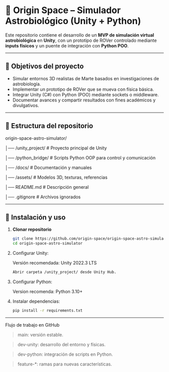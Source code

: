 # 🌌 Origin Space – Simulador Astrobiológico (Unity + Python)

Este repositorio contiene el desarrollo de un **MVP de simulación virtual astrobiológica** en **Unity**, con un prototipo de ROVer controlado mediante **inputs físicos** y un puente de integración con **Python POO**.

---

## 🚀 Objetivos del proyecto
- Simular entornos 3D realistas de Marte basados en investigaciones de astrobiología.
- Implementar un prototipo de ROVer que se mueva con física básica.
- Integrar Unity (C#) con Python (POO) mediante sockets o middleware.
- Documentar avances y compartir resultados con fines académicos y divulgativos.

---

## 📂 Estructura del repositorio

origin-space-astro-simulator/

│── /unity_project/ # Proyecto principal de Unity

│── /python_bridge/ # Scripts Python OOP para control y comunicación

│── /docs/ # Documentación y manuales

│── /assets/ # Modelos 3D, texturas, referencias

│── README.md # Descripción general

│── .gitignore # Archivos ignorados

***

## 🔧 Instalación y uso

1. **Clonar repositorio**
   ```bash
   git clone https://github.com/origin-space/origin-space-astro-simulator.git
   cd origin-space-astro-simulator
   
2. Configurar Unity:
   
   Versión recomendada: Unity 2022.3 LTS
   ```bash
   Abrir carpeta /unity_project/ desde Unity Hub.

3. Configurar Python:

   Version recomenda: Python 3.10+

4. Instalar dependencias:
   ```bash
   pip install -r requirements.txt

***
Flujo de trabajo en GitHub
> main: versión estable.

> dev-unity: desarrollo del entorno y físicas.

> dev-python: integración de scripts en Python.

> feature-*: ramas para nuevas características.
